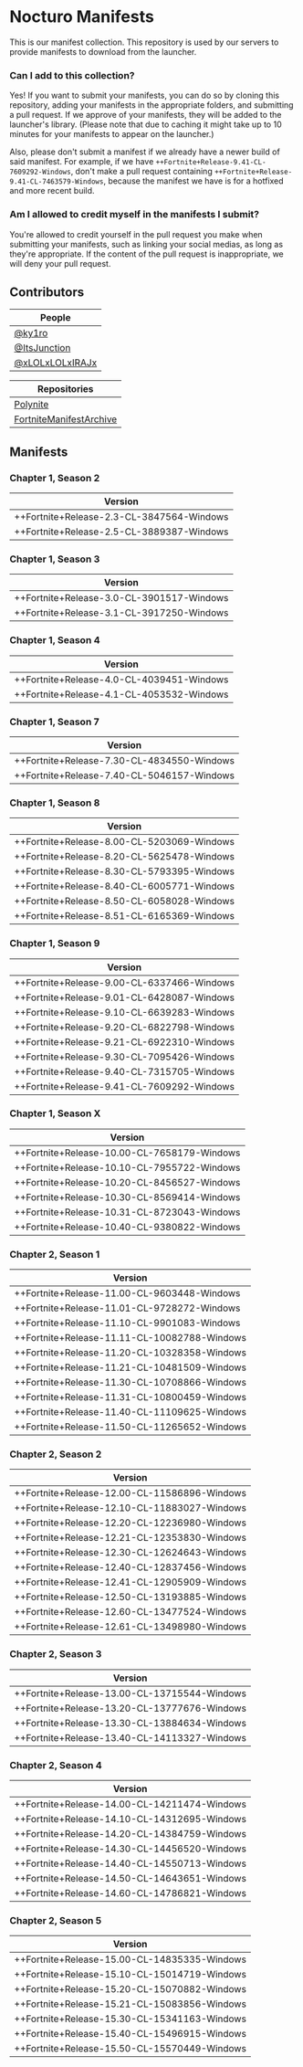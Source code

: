 # Nocturo Manifests
This is our manifest collection. This repository is used by our servers to provide manifests to download from the launcher.


### Can I add to this collection?
Yes! If you want to submit your manifests, you can do so by cloning this repository, adding your manifests in the appropriate folders, and submitting a pull request. If we approve of your manifests, they will be added to the launcher's library. (Please note that due to caching it might take up to 10 minutes for your manifests to appear on the launcher.) 

Also, please don't submit a manifest if we already have a newer build of said manifest. For example, if we have `++Fortnite+Release-9.41-CL-7609292-Windows`, don't make a pull request containing `++Fortnite+Release-9.41-CL-7463579-Windows`, because the manifest we have is for a hotfixed and more recent build.


### Am I allowed to credit myself in the manifests I submit?
You're allowed to credit yourself in the pull request you make when submitting your manifests, such as linking your social medias, as long as they're appropriate. If the content of the pull request is inappropriate, we will deny your pull request.


## Contributors
|People|
|--|
|[@ky1ro](https://twitter.com/ky1ro)|
|[@ItsJunction](https://twitter.com/ItsJunction)|
|[@xLOLxLOLxIRAJx](https://twitter.com/xLOLxLOLxIRAJx)|

|Repositories|
|--|
|[Polynite](https://github.com/polynite/fn-releases)|
|[FortniteManifestArchive](https://github.com/vastblast/fortnitemanifestarchive)|


## Manifests
### Chapter 1, Season 2
|Version|
|--|
|++Fortnite+Release-2.3-CL-3847564-Windows|
|++Fortnite+Release-2.5-CL-3889387-Windows|

### Chapter 1, Season 3
|Version|
|--|
|++Fortnite+Release-3.0-CL-3901517-Windows|
|++Fortnite+Release-3.1-CL-3917250-Windows|

### Chapter 1, Season 4
|Version|
|--|
|++Fortnite+Release-4.0-CL-4039451-Windows|
|++Fortnite+Release-4.1-CL-4053532-Windows|

### Chapter 1, Season 7
|Version|
|--|
|++Fortnite+Release-7.30-CL-4834550-Windows|
|++Fortnite+Release-7.40-CL-5046157-Windows|

### Chapter 1, Season 8
|Version|
|--|
|++Fortnite+Release-8.00-CL-5203069-Windows|
|++Fortnite+Release-8.20-CL-5625478-Windows|
|++Fortnite+Release-8.30-CL-5793395-Windows|
|++Fortnite+Release-8.40-CL-6005771-Windows|
|++Fortnite+Release-8.50-CL-6058028-Windows|
|++Fortnite+Release-8.51-CL-6165369-Windows|

### Chapter 1, Season 9
|Version|
|--|
|++Fortnite+Release-9.00-CL-6337466-Windows|
|++Fortnite+Release-9.01-CL-6428087-Windows|
|++Fortnite+Release-9.10-CL-6639283-Windows|
|++Fortnite+Release-9.20-CL-6822798-Windows|
|++Fortnite+Release-9.21-CL-6922310-Windows|
|++Fortnite+Release-9.30-CL-7095426-Windows|
|++Fortnite+Release-9.40-CL-7315705-Windows|
|++Fortnite+Release-9.41-CL-7609292-Windows|

### Chapter 1, Season X
|Version|
|--|
|++Fortnite+Release-10.00-CL-7658179-Windows|
|++Fortnite+Release-10.10-CL-7955722-Windows|
|++Fortnite+Release-10.20-CL-8456527-Windows|
|++Fortnite+Release-10.30-CL-8569414-Windows|
|++Fortnite+Release-10.31-CL-8723043-Windows|
|++Fortnite+Release-10.40-CL-9380822-Windows|

### Chapter 2, Season 1
|Version|
|--|
|++Fortnite+Release-11.00-CL-9603448-Windows|
|++Fortnite+Release-11.01-CL-9728272-Windows|
|++Fortnite+Release-11.10-CL-9901083-Windows|
|++Fortnite+Release-11.11-CL-10082788-Windows|
|++Fortnite+Release-11.20-CL-10328358-Windows|
|++Fortnite+Release-11.21-CL-10481509-Windows|
|++Fortnite+Release-11.30-CL-10708866-Windows|
|++Fortnite+Release-11.31-CL-10800459-Windows|
|++Fortnite+Release-11.40-CL-11109625-Windows|
|++Fortnite+Release-11.50-CL-11265652-Windows|

### Chapter 2, Season 2
|Version|
|--|
|++Fortnite+Release-12.00-CL-11586896-Windows|
|++Fortnite+Release-12.10-CL-11883027-Windows|
|++Fortnite+Release-12.20-CL-12236980-Windows|
|++Fortnite+Release-12.21-CL-12353830-Windows|
|++Fortnite+Release-12.30-CL-12624643-Windows|
|++Fortnite+Release-12.40-CL-12837456-Windows|
|++Fortnite+Release-12.41-CL-12905909-Windows|
|++Fortnite+Release-12.50-CL-13193885-Windows|
|++Fortnite+Release-12.60-CL-13477524-Windows|
|++Fortnite+Release-12.61-CL-13498980-Windows|

### Chapter 2, Season 3
|Version|
|--|
|++Fortnite+Release-13.00-CL-13715544-Windows|
|++Fortnite+Release-13.20-CL-13777676-Windows|
|++Fortnite+Release-13.30-CL-13884634-Windows|
|++Fortnite+Release-13.40-CL-14113327-Windows|

### Chapter 2, Season 4
|Version|
|--|
|++Fortnite+Release-14.00-CL-14211474-Windows|
|++Fortnite+Release-14.10-CL-14312695-Windows|
|++Fortnite+Release-14.20-CL-14384759-Windows|
|++Fortnite+Release-14.30-CL-14456520-Windows|
|++Fortnite+Release-14.40-CL-14550713-Windows|
|++Fortnite+Release-14.50-CL-14643651-Windows|
|++Fortnite+Release-14.60-CL-14786821-Windows|

### Chapter 2, Season 5
|Version|
|--|
|++Fortnite+Release-15.00-CL-14835335-Windows|
|++Fortnite+Release-15.10-CL-15014719-Windows|
|++Fortnite+Release-15.20-CL-15070882-Windows|
|++Fortnite+Release-15.21-CL-15083856-Windows|
|++Fortnite+Release-15.30-CL-15341163-Windows|
|++Fortnite+Release-15.40-CL-15496915-Windows|
|++Fortnite+Release-15.50-CL-15570449-Windows|
